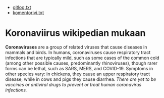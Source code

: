 * [gitlog.txt](https://github.com/nomelif/ot-harjoitustyo/blob/master/laskarit/viikko1/gitlog.txt)
* [komentorivi.txt](https://github.com/nomelif/ot-harjoitustyo/blob/master/laskarit/viikko1/komentorivi.txt)

# Koronaviirus wikipedian mukaan

__Coronaviruses__ are a group of related viruses that cause diseases in mammals and birds. In humans, coronaviruses cause respiratory tract infections that are typically mild, such as some cases of the common cold (among other possible causes, predominantly rhinoviruses), though rarer forms can be lethal, such as SARS, MERS, and COVID-19. Symptoms in other species vary: in chickens, they cause an upper respiratory tract disease, while in cows and pigs they cause diarrhea. _There are yet to be vaccines or antiviral drugs to prevent or treat human coronavirus infections._
